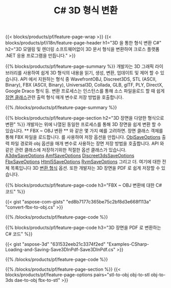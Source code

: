﻿---
title: C# 3D 형식 변환
url: /ko/net/conversion/
description: 3D 형식을 변환하십시오. 3ds 3mf amf ase att dae drc dxf fbx gltf jt obj ply rvm stl u3d usdz usd vrml x, .NET 라이브러리를 통한 C# 코드 몇 줄.
---
{{< blocks/products/pf/feature-page-wrap >}}
{{< blocks/products/pf/i18n/feature-page-header h1="3D 을 통한 형식 변환 C#" h2="3D 모델링 및 렌더링 소프트웨어없이 3D 문서 형식을 변환하여 크로스 플랫폼 .NET 응용 프로그램을 만듭니다." >}}

{{% blocks/products/pf/feature-page-summary %}}
개발자는 3D 그래픽 라이브러리를 사용하여 쉽게 3D 형식의 내용을 읽기, 생성, 변환, 업데이트 및 제어 할 수 있습니다. API 에서 지원하는 형식 중 WavefrontOBJ, Discreet3DS, STL (ASCII, Binary), FBX (ASCII, Binary), Universal3D, Collada, GLB, glTF, PLY, DirectX, Google Draco 형식 등. 변환 프로세스는 인스턴스를 통해 소스 파일을로드 할 때 쉽게 [장면 클래스](https://apireference.aspose.com/3d/net/aspose.threed/scene)관련 출력 형식 매개 변수로 저장 방법을 호출합니다.

{{% /blocks/products/pf/feature-page-summary %}}

{{% blocks/products/pf/feature-page-section h2="3D 장면을 다양한 형식으로 변환" %}}
개발자는 위에 나열된 동일한 프로세스를 통해 3D 장면을 쉽게 변환 할 수 있습니다. ** FBX ~ OBJ 변환 ** 와 같은 몇 가지 예를 고려하면. 장면 클래스 객체를 통해 FBX 파일을 로드합니다. 를 사용하여 저장 옵션을 만듭니다. [ObjSaveOptions](https://apireference.aspose.com/3d/net/aspose.threed.formats/objsaveoptions) 출력 파일 경로와 obj 옵션을 매개 변수로 사용하는 장면 저장 방법을 호출합니다. API 와 같은 관련 클래스에 저장하기위한 적절한 옵션 클래스가 있습니다. [A3dwSaveOptions](https://apireference.aspose.com/3d/net/aspose.threed.formats/a3dwsaveoptions) [AmfSaveOptions](https://apireference.aspose.com/3d/net/aspose.threed.formats/amfsaveoptions) [Discreet3dsSaveOptions](https://apireference.aspose.com/3d/net/aspose.threed.formats/discreet3dssaveoptions) [FbxSaveOptions](https://apireference.aspose.com/3d/net/aspose.threed.formats/fbxsaveoptions) [Html5SaveOptions](https://apireference.aspose.com/3d/net/aspose.threed.formats/html5saveoptions) [RvmSaveOptions](https://apireference.aspose.com/3d/net/aspose.threed.formats/rvmsaveoptions) 그리고 더. 여기에 대한 전체 목록입니다 3D [변환 형식](https://apireference.aspose.com/3d/net/aspose.threed.formats) 옵션. 또한 개발자는 3D 장면을 PDF 로 쉽게 저장할 수 있습니다.

{{% blocks/products/pf/feature-page-code h3="FBX ~ OBJ 변환에 대한 C# 코드" %}}

{{< gist "aspose-com-gists" "ed8b7177c365be75c2bf8d3e668f113a" "convert-fbx-to-obj.cs" >}}

{{% /blocks/products/pf/feature-page-code %}}

{{% blocks/products/pf/feature-page-code h3="3D 장면을 PDF 로 변환하는 C# 코드" %}}

{{< gist "aspose-3d" "631532eeb21c3374f2ed" "Examples-CSharp-Loading-and-Saving-Save3DInPdf-Save3DInPdf.cs" >}}

{{% /blocks/products/pf/feature-page-code %}}


{{% /blocks/products/pf/feature-page-section %}}
{{< blocks/products/pf/feature-page-options pairs="stl-to-obj obj-to-stl obj-to-3ds dae-to-obj fbx-to-stl" >}}